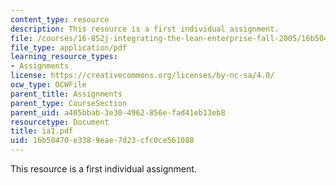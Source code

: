 ```yaml
---
content_type: resource
description: This resource is a first individual assignment.
file: /courses/16-852j-integrating-the-lean-enterprise-fall-2005/16b50470e3389eae7d23cfc0ce561088_ia1.pdf
file_type: application/pdf
learning_resource_types:
- Assignments
license: https://creativecommons.org/licenses/by-nc-sa/4.0/
ocw_type: OCWFile
parent_title: Assignments
parent_type: CourseSection
parent_uid: a405bbab-3e30-4962-856e-fad41eb13eb8
resourcetype: Document
title: ia1.pdf
uid: 16b50470-e338-9eae-7d23-cfc0ce561088
---
```

This resource is a first individual assignment.